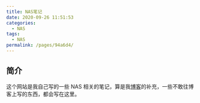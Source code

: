 ```yaml
---
title: NAS笔记
date: 2020-09-26 11:51:53
categories: 
  - NAS
tags: 
  - NAS
permalink: /pages/94a6d4/
---
```


## 简介

这个网站是我自己写的一些 NAS 相关的笔记，算是我[博客](https://blog.xxwhite.com)的补充，一些不敢往博客上写的东西，都会写在这里。
